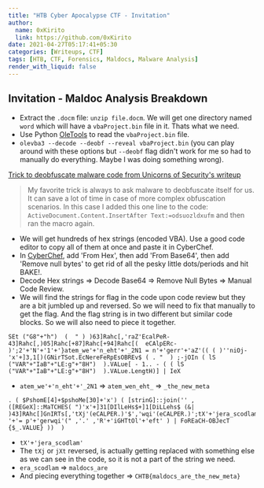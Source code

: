 ```yaml
---
title: "HTB Cyber Apocalypse CTF - Invitation"
author:
  name: 0xKirito
  link: https://github.com/0xKirito
date: 2021-04-27T05:17:41+05:30
categories: [Writeups, CTF]
tags: [HTB, CTF, Forensics, Maldocs, Malware Analysis]
render_with_liquid: false
---
```


## Invitation - Maldoc Analysis Breakdown

- Extract the `.docm` file: `unzip file.docm`. We will get one directory named `word` which will have a `vbaProject.bin` file in it. Thats what we need.
- Use Python [OleTools](https://github.com/decalage2/oletools) to read the `vbaProject.bin` file.
- `olevba3 --decode --deobf --reveal vbaProject.bin` (you can play around with these options but `--deobf` flag didn't work for me so had to manually do everything. Maybe I was doing something wrong).

[Trick to deobfuscate malware code from Unicorns of Security's writeup](https://ctftime.org/writeup/27836)

> My favorite trick is always to ask malware to deobfuscate itself for us. It can save a lot of time in case of more complex obfuscation scenarios. In this case I added this one line to the code: `ActiveDocument.Content.InsertAfter Text:=odsuozldxufm` and then ran the macro again.

- We will get hundreds of hex strings (encoded VBA). Use a good code editor to copy all of them at once and paste it in CyberChef.
- In [CyberChef](https://gchq.github.io/CyberChef/), add 'From Hex', then add 'From Base64', then add 'Remove null bytes' to get rid of all the pesky little dots/periods and hit BAKE!.
- Decode Hex strings <span class="fat-arrow">=></span> Decode Base64 <span class="fat-arrow">=></span> Remove Null Bytes <span class="fat-arrow">=></span> Manual Code Review.
- We will find the strings for flag in the code upon code review but they are a bit jumbled up and reversed. So we will need to fix that manually to get the flag. And the flag string is in two different but similar code blocks. So we will also need to piece it together.

```
SEt ("G8"+"h")  (  " ) )63]Rahc[,'raZ'EcalPeR-  43]Rahc[,)05]Rahc[+87]Rahc[+94]Rahc[(  eCAlpERc-  )';2'+'N'+'1'+'}atem_we'+'n_eht'+'_2N1 = n'+'gerr'+'aZ'(( ( )''niOj-'x'+]3,1[)(GNirTSot.EcNereFeRpEsOBREv$ ( . "  ) ;-jOIn ( lS ("VAR"+"IaB"+"LE:g"+"8H")  ).VALue[ - 1.. - ( ( lS ("VAR"+"IaB"+"LE:g"+"8H")  ).VALue.LengtH)] | IeX
```

- `atem_we'+'n_eht'+'_2N1` <span class="fat-arrow">=></span> `atem_wen_eht_` <span class="fat-arrow">=></span> `_the_new_meta`

```
. ( $PshomE[4]+$pshoMe[30]+'x') ( [strinG]::join('' , ([REGeX]::MaTCHES( ")'x'+]31[DIlLeHs$+]1[DiLLehs$ (&| )43]RAhc[]GnIRTs[,'tXj'(eCALPER.)'$','wqi'(eCALPER.)';tX'+'jera_scodlam'+'{B'+'T'+'HCtXj '+'= p'+'gerwqi'(" ,'.' ,'R'+'iGHTtOl'+'eft' ) | FoREaCH-OBJecT {$_.VALUE} ))  )
```

- `tX'+'jera_scodlam'`
- The `tXj` or `jXt` reversed, is actually getting replaced with something else as we can see in the code, so it is not a part of the string we need.
- `era_scodlam` <span class="fat-arrow">=></span> `maldocs_are`
- And piecing everything together <span class="fat-arrow">=></span> `CHTB{maldocs_are_the_new_meta}`
